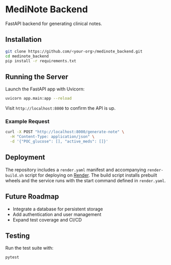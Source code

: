 # MediNote Backend

FastAPI backend for generating clinical notes.

## Installation

```bash
git clone https://github.com/<your-org>/medinote_backend.git
cd medinote_backend
pip install -r requirements.txt
```

## Running the Server

Launch the FastAPI app with Uvicorn:

```bash
uvicorn app.main:app --reload
```

Visit `http://localhost:8000` to confirm the API is up.

### Example Request

```bash
curl -X POST "http://localhost:8000/generate-note" \
  -H "Content-Type: application/json" \
  -d '{"POC_glucose": [], "active_meds": []}'
```

## Deployment

The repository includes a `render.yaml` manifest and accompanying `render-build.sh`
script for deploying on [Render](https://render.com). The build script installs
prebuilt wheels and the service runs with the start command defined in
`render.yaml`.

## Future Roadmap

- Integrate a database for persistent storage
- Add authentication and user management
- Expand test coverage and CI/CD

## Testing

Run the test suite with:

```bash
pytest
```
